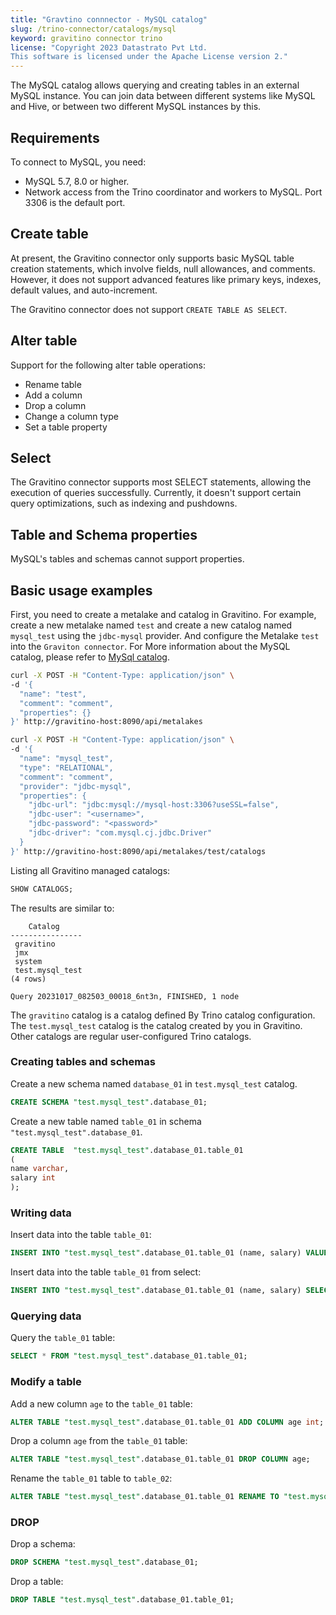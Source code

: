 ```yaml
---
title: "Gravtino connnector - MySQL catalog"
slug: /trino-connector/catalogs/mysql
keyword: gravitino connector trino
license: "Copyright 2023 Datastrato Pvt Ltd.
This software is licensed under the Apache License version 2."
---
```


The MySQL catalog allows querying and creating tables in an external MySQL instance. 
You can join data between different systems like MySQL and Hive, or between two different MySQL instances by this.

## Requirements

To connect to MySQL, you need:
- MySQL 5.7, 8.0 or higher.
- Network access from the Trino coordinator and workers to MySQL. Port 3306 is the default port.

## Create table

At present, the Gravitino connector only supports basic MySQL table creation statements, which involve fields, null allowances, and comments. 
However, it does not support advanced features like primary keys, indexes, default values, and auto-increment.

The Gravitino connector does not support `CREATE TABLE AS SELECT`.

## Alter table

Support for the following alter table operations:
- Rename table
- Add a column
- Drop a column
- Change a column type
- Set a table property

## Select

The Gravitino connector supports most SELECT statements, allowing the execution of queries successfully.
Currently, it doesn't support certain query optimizations, such as indexing and pushdowns.

## Table and Schema properties

MySQL's tables and schemas cannot support properties.

## Basic usage examples

First, you need to create a metalake and catalog in Gravitino.
For example, create a new metalake named `test` and create a new catalog named `mysql_test` using the `jdbc-mysql` provider.
And configure the Metalake `test` into the `Graviton connector`.
For More information about the MySQL catalog, please refer to [MySql catalog](../docs/jdbc-mysql-catalog).

```bash
curl -X POST -H "Content-Type: application/json" \
-d '{
  "name": "test",
  "comment": "comment",
  "properties": {}
}' http://gravitino-host:8090/api/metalakes

curl -X POST -H "Content-Type: application/json" \
-d '{
  "name": "mysql_test",
  "type": "RELATIONAL",
  "comment": "comment",
  "provider": "jdbc-mysql",
  "properties": {
    "jdbc-url": "jdbc:mysql://mysql-host:3306?useSSL=false",
    "jdbc-user": "<username>",
    "jdbc-password": "<password>"
    "jdbc-driver": "com.mysql.cj.jdbc.Driver"
  }
}' http://gravitino-host:8090/api/metalakes/test/catalogs
```

Listing all Gravitino managed catalogs:

```sql 
SHOW CATALOGS;
```

The results are similar to:

```text
    Catalog
----------------
 gravitino
 jmx
 system
 test.mysql_test
(4 rows)

Query 20231017_082503_00018_6nt3n, FINISHED, 1 node
```

The `gravitino` catalog is a catalog defined By Trino catalog configuration. 
The `test.mysql_test` catalog is the catalog created by you in Gravitino.
Other catalogs are regular user-configured Trino catalogs.

### Creating tables and schemas

Create a new schema named `database_01` in `test.mysql_test` catalog.

```sql
CREATE SCHEMA "test.mysql_test".database_01;
```

Create a new table named `table_01` in schema `"test.mysql_test".database_01`.

```sql
CREATE TABLE  "test.mysql_test".database_01.table_01
(
name varchar,
salary int
);
```

### Writing data

Insert data into the table `table_01`:

```sql
INSERT INTO "test.mysql_test".database_01.table_01 (name, salary) VALUES ('ice', 12);
```

Insert data into the table `table_01` from select:

```sql
INSERT INTO "test.mysql_test".database_01.table_01 (name, salary) SELECT * FROM "test.mysql_test".database_01.table_01;
```

### Querying data

Query the `table_01` table:

```sql
SELECT * FROM "test.mysql_test".database_01.table_01;
```

### Modify a table

Add a new column `age` to the `table_01` table:

```sql
ALTER TABLE "test.mysql_test".database_01.table_01 ADD COLUMN age int;
```

Drop a column `age` from the `table_01` table:

```sql
ALTER TABLE "test.mysql_test".database_01.table_01 DROP COLUMN age;
```

Rename the `table_01` table to `table_02`:

```sql
ALTER TABLE "test.mysql_test".database_01.table_01 RENAME TO "test.mysql_test".database_01.table_02;
```

### DROP

Drop a schema:

```sql
DROP SCHEMA "test.mysql_test".database_01;
```

Drop a table:

```sql
DROP TABLE "test.mysql_test".database_01.table_01;
```
